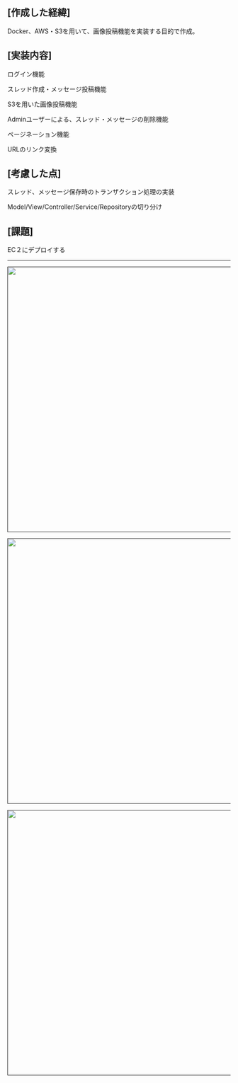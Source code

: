 

## [作成した経緯]

Docker、AWS・S3を用いて、画像投稿機能を実装する目的で作成。

## [実装内容]

ログイン機能

スレッド作成・メッセージ投稿機能

S3を用いた画像投稿機能

Adminユーザーによる、スレッド・メッセージの削除機能

ページネーション機能

URLのリンク変換


## [考慮した点]

スレッド、メッセージ保存時のトランザクション処理の実装

Model/View/Controller/Service/Repositoryの切り分け

## [課題]

EC２にデプロイする

--------------------------

<p align="center"><a href=""><img src="https://user-images.githubusercontent.com/86862665/155313266-ea692477-a4cc-4ff8-a32a-a6a3e1be257e.png" width="600"></a></p>
<p align="center"><a href=""><img src="https://user-images.githubusercontent.com/86862665/155313277-17f457cc-8331-43f1-adea-8267fb0875e5.png" width="600"></a></p>
<p align="center"><a href=""><img src="https://user-images.githubusercontent.com/86862665/155313290-e5796c82-dd43-4228-b1e9-e7f0321c20f5.png" width="600"></a></p>
